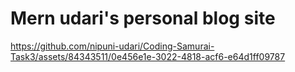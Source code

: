 
# Mern udari's personal blog site



https://github.com/nipuni-udari/Coding-Samurai-Task3/assets/84343511/0e456e1e-3022-4818-acf6-e64d1ff09787

